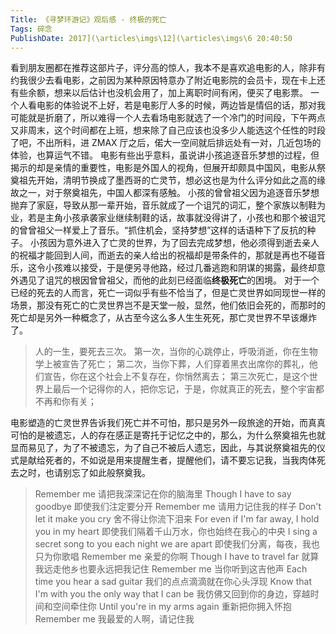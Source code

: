 ```yaml
---
Title: 《寻梦环游记》观后感 - 终极的死亡 
Tags: 碎念 
PublishDate: 2017](\articles\imgs\12](\articles\imgs\6 20:40:50 
---
```


看到朋友圈都在推荐这部片子，评分高的惊人，我本不是喜欢追电影的人，除非有约我很少去看电影，之前因为某种原因特意办了附近电影院的会员卡，现在卡上还有些余额，想来以后估计也没机会用了，加上离职时间有闲，便买了电影票。
一个人看电影的体验说不上好，若是电影厅人多的时候，两边皆是情侣的话，那对我可能就是折磨了，所以难得一个人去看场电影就选了一个冷门的时间段，下午两点又非周末，这个时间都在上班，想来除了自己应该也没多少人能选这个任性的时段了吧，不出所料，进 ZMAX 厅之后，偌大一空间就后排远处有一对，几近包场的体验，也算运气不错。
电影有些出乎意料，虽说讲小孩追逐音乐梦想的过程，但揭示的却是亲情的重要性，电影是外国人的视角，但展开却颇具中国风，电影从祭奠祖先开始，清明节换成了墨西哥的亡灵节，想必这也是为什么评分如此之高的缘故之一，对于祭奠祖先，中国人都深有感触。
小孩的曾曾祖父因为追逐音乐梦想抛弃了家庭，导致从那一辈开始，音乐就成了一个诅咒的词汇，整个家族以制鞋为业，若是主角小孩承袭家业继续制鞋的话，故事就没得讲了，小孩也和那个被诅咒的曾曾祖父一样爱上了音乐。“抓住机会，坚持梦想”这样的话语种下了反抗的种子。
小孩因为意外进入了亡灵的世界，为了回去完成梦想，他必须得到逝去亲人的祝福才能回到人间，而逝去的亲人给出的祝福却是带条件的，那就是再也不碰音乐，这令小孩难以接受，于是便另寻他路，经过几番逃跑和阴谋的揭露，最终却意外遇见了诅咒的根因曾曾祖父，而他的此刻已经面临**终极死亡**的困境。
对于一个已经的死去的人而言，死亡一词似乎有些不恰当了，但是亡灵世界如同现世一样的场景，那没有死亡的亡灵世界岂不是天堂一般，显然，他们依旧会死的，而那时的死亡却是另外一种概念了，从古至今这么多人生生死死，那亡灵世界不早该爆炸了。

> 人的一生，要死去三次。
第一次，当你的心跳停止，呼吸消逝，你在生物学上被宣告了死亡；
第二次，当你下葬，人们穿着黑衣出席你的葬礼，他们宣告，你在这个社会上不复存在，你悄然离去；
第三次死亡，是这个世界上最后一个记得你的人，把你忘记，于是，你就真正的死去，整个宇宙都不再和你有关；

电影塑造的亡灵世界告诉我们死亡并不可怕，那只是另外一段旅途的开始，而真真可怕的是被遗忘，人的存在感正是寄托于记忆之中的，那么，为什么祭奠祖先也就显而易见了，为了不被遗忘，为了自己不被后人遗忘，因此，与其说祭奠祖先的仪式是献给死者的，不如说是用来提醒生者，提醒他们，请不要忘记我，当我肉体死去之时，也请别忘了如此般祭奠我。

> Remember me
请把我深深记在你的脑海里
Though I have to say goodbye
即使我们注定要分开
Remember me
请用力记住我的样子
Don't let it make you cry
舍不得让你流下泪来
For even if I'm far away, I hold you in my heart
即使我们隔着千山万水，你也始终在我心的中央
I sing a secret song to you each night we are apart
即使我们分离，每夜，我也只为你歌唱
Remember me
亲爱的你啊
Though I have to travel far
就算我远走他乡也要永远把我记住
Remember me
当你听到这吉他声
Each time you hear a sad guitar
我们的点点滴滴就在你心头浮现
Know that I'm with you the only way that I can be
我仿佛又回到你的身边，穿越时间和空间牵住你
Until you're in my arms again
重新把你拥入怀抱
Remember me
我最爱的人啊，请记住我


    